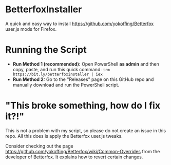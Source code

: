 # BetterfoxInstaller
A quick and easy way to install https://github.com/yokoffing/Betterfox user.js mods for Firefox. 

# Running the Script
- **Run Method 1 (recommended):** Open PowerShell **as admin** and then copy, paste, and run this quick command: `irm https://bit.ly/betterfoxinstaller | iex`
- **Run Method 2:** Go to the "Releases" page on this GitHub repo and manually download and run the PowerShell script. 

# "This broke something, how do I fix it?!" 
This is not a problem with my script, so please do not create an issue in this repo. All this does is apply the Betterfox user.js tweaks.  

Consider checking out the page https://github.com/yokoffing/Betterfox/wiki/Common-Overrides from the developer of Betterfox. It explains how to revert certain changes.
